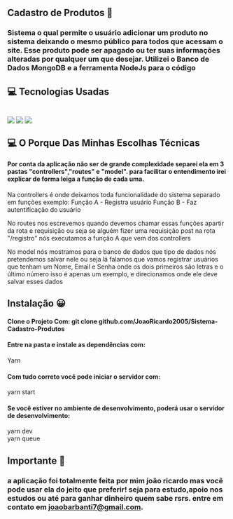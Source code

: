 ## Cadastro de Produtos 📱

### Sistema o qual permite o usuário adicionar um produto no sistema deixando o mesmo público para todos que acessam o site. Esse produto pode ser apagado ou ter suas informações alteradas por qualquer um que desejar. Utilizei o Banco de Dados MongoDB e a ferramenta NodeJs para o código


## 💻 Tecnologias Usadas
<div style="display: inline_block"><br/>
<img align="center" src="https://img.shields.io/badge/JavaScript-323330?style=for-the-badge&logo=javascript&logoColor=F7DF1E">
<img align="center" src="https://img.shields.io/badge/Node.js-43853D?style=for-the-badge&logo=node.js&logoColor=white">
<img align="center" src="https://img.shields.io/badge/MongoDB-4EA94B?style=for-the-badge&logo=mongodb&logoColor=white">
</div>

## 💻 O Porque Das Minhas Escolhas Técnicas

#### Por conta da aplicação não ser de grande complexidade separei ela em 3 pastas "controllers","routes" e "model". para facilitar o entendimento irei explicar de forma leiga a função de cada uma.

Na controllers é onde deixamos toda funcionalidade do sistema separado em funções 
exemplo: Função A - Registra usuário
 Função B - Faz autentificação do usuário

No routes nos escrevemos quando devemos chamar essas funções apartir da rota e requisição ou seja se alguém fizer uma requisição post na rota "/registro" nós executamos a função A que vem dos controllers

No model nós mostramos para o banco de dados que tipo de dados nós pretendemos salvar nele ou seja lá falamos que vamos registrar usuários que tenham um Nome, Email e Senha onde os dois primeiros são letras e o último número isso é apenas um exemplo, e direcionamos onde ele deve salvar esses dados

## Instalação 😀 

#### Clone o Projeto Com: git clone github.com/JoaoRicardo2005/Sistema-Cadastro-Produtos </br>

#### Entre na pasta e instale as dependências com: 
 Yarn
#### Com tudo correto você pode iniciar o servidor com:
yarn start
#### Se você estiver no ambiente de desenvolvimento, poderá usar o servidor de desenvolvimento:
yarn dev</br>
yarn queue
## Importante 💛

### a aplicação foi totalmente feita por mim joão ricardo mas você pode usar ela do jeito que preferir! seja para estudo,apoio nos estudos ou até para ganhar dinheiro quem sabe rsrs. entre em contato em joaobarbanti7@gmail.com.
</div>
